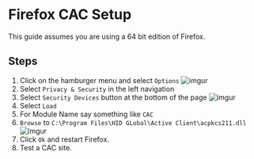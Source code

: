 # Firefox CAC Setup

This guide assumes you are using a 64 bit edition of Firefox.

## Steps

1. Click on the hamburger menu and select `Options`
   ![imgur](https://i.imgur.com/rbxzeXx.png)
2. Select `Privacy & Security` in the left navigation
3. Select `Security Devices` button at the bottom of the page
   ![imgur](https://i.imgur.com/EvxjfDU.png)
4. Select `Load`
5. For Module Name say something like `CAC`
6. `Browse` to `C:\Program Files\HID GLobal\Active Client\acpkcs211.dll`
   ![imgur](https://i.imgur.com/PR7YepB.png)
7. Click `Ok` and restart Firefox.
8. Test a CAC site.